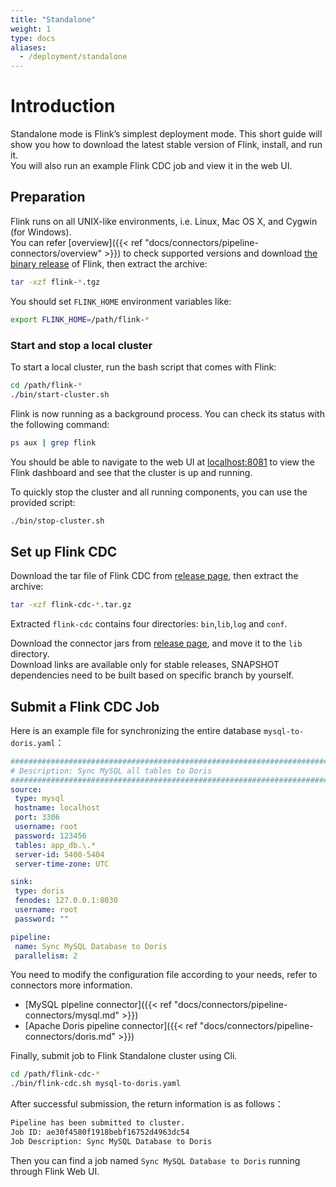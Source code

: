 ```yaml
---
title: "Standalone"
weight: 1
type: docs
aliases:
  - /deployment/standalone
---
```

<!--
Licensed to the Apache Software Foundation (ASF) under one
or more contributor license agreements.  See the NOTICE file
distributed with this work for additional information
regarding copyright ownership.  The ASF licenses this file
to you under the Apache License, Version 2.0 (the
"License"); you may not use this file except in compliance
with the License.  You may obtain a copy of the License at

  http://www.apache.org/licenses/LICENSE-2.0

Unless required by applicable law or agreed to in writing,
software distributed under the License is distributed on an
"AS IS" BASIS, WITHOUT WARRANTIES OR CONDITIONS OF ANY
KIND, either express or implied.  See the License for the
specific language governing permissions and limitations
under the License.
-->

# Introduction
Standalone mode is Flink’s simplest deployment mode. This short guide will show you how to download the latest stable version of Flink, install, and run it.     
You will also run an example Flink CDC job and view it in the web UI.


## Preparation

Flink runs on all UNIX-like environments, i.e. Linux, Mac OS X, and Cygwin (for Windows).  
You can refer [overview]({{< ref "docs/connectors/pipeline-connectors/overview" >}}) to check supported versions and download [the binary release](https://flink.apache.org/downloads/) of Flink,
then extract the archive:

```bash
tar -xzf flink-*.tgz
```

You should set `FLINK_HOME` environment variables like:

```bash
export FLINK_HOME=/path/flink-*
```

### Start and stop a local cluster

To start a local cluster, run the bash script that comes with Flink:

```bash
cd /path/flink-*
./bin/start-cluster.sh
```

Flink is now running as a background process. You can check its status with the following command:

```bash
ps aux | grep flink
```

You should be able to navigate to the web UI at [localhost:8081](http://localhost:8081) to view
the Flink dashboard and see that the cluster is up and running.

To quickly stop the cluster and all running components, you can use the provided script:

```bash
./bin/stop-cluster.sh
```

## Set up Flink CDC
Download the tar file of Flink CDC from [release page](https://github.com/apache/flink-cdc/releases), then extract the archive:

```bash
tar -xzf flink-cdc-*.tar.gz
```

Extracted `flink-cdc` contains four directories: `bin`,`lib`,`log` and `conf`.

Download the connector jars from [release page](https://github.com/apache/flink-cdc/releases), and move it to the `lib` directory.    
Download links are available only for stable releases, SNAPSHOT dependencies need to be built based on specific branch by yourself.


## Submit a Flink CDC Job
Here is an example file for synchronizing the entire database `mysql-to-doris.yaml`：

```yaml
################################################################################
# Description: Sync MySQL all tables to Doris
################################################################################
source:
 type: mysql
 hostname: localhost
 port: 3306
 username: root
 password: 123456
 tables: app_db.\.*
 server-id: 5400-5404
 server-time-zone: UTC

sink:
 type: doris
 fenodes: 127.0.0.1:8030
 username: root
 password: ""

pipeline:
 name: Sync MySQL Database to Doris
 parallelism: 2
```

You need to modify the configuration file according to your needs, refer to connectors more information.
- [MySQL pipeline connector]({{< ref "docs/connectors/pipeline-connectors/mysql.md" >}})
- [Apache Doris pipeline connector]({{< ref "docs/connectors/pipeline-connectors/doris.md" >}})

Finally, submit job to Flink Standalone cluster using Cli.

```bash
cd /path/flink-cdc-*
./bin/flink-cdc.sh mysql-to-doris.yaml
```

After successful submission, the return information is as follows：

```bash
Pipeline has been submitted to cluster.
Job ID: ae30f4580f1918bebf16752d4963dc54
Job Description: Sync MySQL Database to Doris
```

Then you can find a job named `Sync MySQL Database to Doris` running through Flink Web UI. 